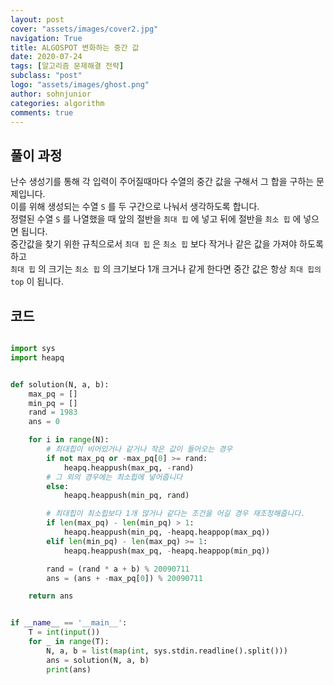 ```yaml
---
layout: post
cover: "assets/images/cover2.jpg"
navigation: True
title: ALGOSPOT 변화하는 중간 값
date: 2020-07-24
tags: [알고리즘 문제해결 전략]
subclass: "post"
logo: "assets/images/ghost.png"
author: sohnjunior
categories: algorithm
comments: true
---
```


## 풀이 과정

난수 생성기를 통해 각 입력이 주어질때마다 수열의 중간 값을 구해서 그 합을 구하는 문제입니다. <br>
이를 위해 생성되는 수열 `S` 를 두 구간으로 나눠서 생각하도록 합니다. <br>
정렬된 수열 `S` 를 나열했을 때 앞의 절반을 `최대 힙` 에 넣고 뒤에 절반을 `최소 힙` 에 넣으면 됩니다. <br>
중간값을 찾기 위한 규칙으로서 `최대 힙` 은 `최소 힙` 보다 작거나 같은 값을 가져야 하도록 하고 <br>
`최대 힙` 의 크기는 `최소 힙` 의 크기보다 1개 크거나 같게 한다면 중간 값은 항상 `최대 힙의 top` 이 됩니다. <br>

## 코드

```python

import sys
import heapq


def solution(N, a, b):
    max_pq = []
    min_pq = []
    rand = 1983
    ans = 0

    for i in range(N):
        # 최대힙이 비어있거나 같거나 작은 값이 들어오는 경우
        if not max_pq or -max_pq[0] >= rand:
            heapq.heappush(max_pq, -rand)
        # 그 외의 경우에는 최소힙에 넣어줍니다
        else:
            heapq.heappush(min_pq, rand)

        # 최대힙이 최소힙보다 1개 많거나 같다는 조건을 어길 경우 재조정해줍니다.
        if len(max_pq) - len(min_pq) > 1:
            heapq.heappush(min_pq, -heapq.heappop(max_pq))
        elif len(min_pq) - len(max_pq) >= 1:
            heapq.heappush(max_pq, -heapq.heappop(min_pq))

        rand = (rand * a + b) % 20090711
        ans = (ans + -max_pq[0]) % 20090711

    return ans


if __name__ == '__main__':
    T = int(input())
    for _ in range(T):
        N, a, b = list(map(int, sys.stdin.readline().split()))
        ans = solution(N, a, b)
        print(ans)

```
